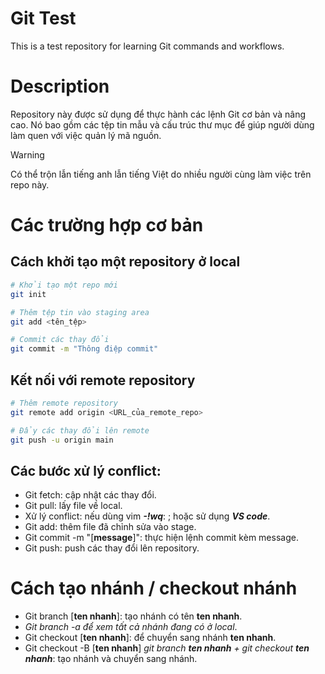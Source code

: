 # Git Test
This is a test repository for learning Git commands and workflows.

# Description
Repository này được sử dụng để thực hành các lệnh Git cơ bản và nâng cao. Nó bao gồm các tệp tin mẫu và cấu trúc thư mục để giúp người dùng làm quen với việc quản lý mã nguồn.

> [!WARNING]
> Có thể trộn lẫn tiếng anh lẫn tiếng Việt do nhiều người cùng làm việc trên repo này.

# Các trường hợp cơ bản
## Cách khởi tạo một repository ở local
```bash
# Khởi tạo một repo mới
git init

# Thêm tệp tin vào staging area
git add <tên_tệp>

# Commit các thay đổi
git commit -m "Thông điệp commit"
```

## Kết nối với remote repository
```bash
# Thêm remote repository
git remote add origin <URL_của_remote_repo>

# Đẩy các thay đổi lên remote
git push -u origin main
```
## Các bước xử lý conflict:
- Git fetch: cập nhật các thay đổi.
- Git pull: lấy file về local.
- Xử lý conflict: nếu dùng vim ***-!wq***: ; hoặc sử dụng ***VS code***.
- Git add: thêm file đã chỉnh sửa vào stage.
- Git commit -m "[**message**]": thực hiện lệnh commit kèm message.
- Git push: push các thay đổi lên repository. 


# Cách tạo nhánh / checkout nhánh
- Git branch [**ten nhanh**]: tạo nhánh có tên **ten nhanh**.
- *Git branch -a để xem tất cả nhánh đang có ở local*.
- Git checkout [**ten nhanh**]: để chuyển sang nhánh **ten nhanh**.
- Git checkout -B [**ten nhanh**] *git branch **ten nhanh** + git checkout **ten nhanh***: tạo nhánh và chuyển sang nhánh.     